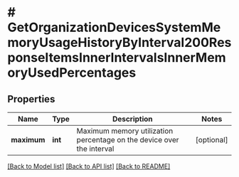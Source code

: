 # # GetOrganizationDevicesSystemMemoryUsageHistoryByInterval200ResponseItemsInnerIntervalsInnerMemoryUsedPercentages

## Properties

Name | Type | Description | Notes
------------ | ------------- | ------------- | -------------
**maximum** | **int** | Maximum memory utilization percentage on the device over the interval | [optional]

[[Back to Model list]](../../README.md#models) [[Back to API list]](../../README.md#endpoints) [[Back to README]](../../README.md)
